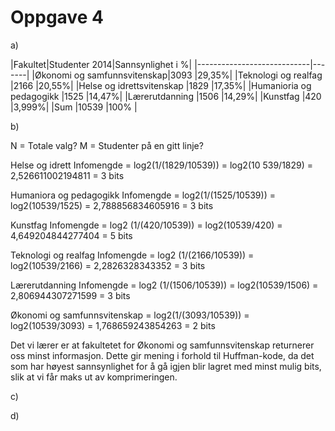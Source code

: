 # Oppgave 4

a)

|Fakultet|Studenter 2014|Sannsynlighet i %|
|----------------------------|-------|
|Økonomi og samfunnsvitenskap|3093   |29,35%|
|Teknologi og realfag        |2166   |20,55%|
|Helse og idrettsvitenskap   |1829   |17,35%|
|Humanioria og pedagogikk    |1525   |14,47%|
|Lærerutdanning              |1506   |14,29%|
|Kunstfag                    |420    |3,999%|
|Sum                         |10539  |100%  |

b)

N = Totale valg?
M = Studenter på en gitt linje?

Helse og idrett
Infomengde = log2(1/(1829/10539)) = log2(10 539/1829) = 2,526611002194811 = 3 bits

Humaniora og pedagogikk
Infomengde = log2(1/(1525/10539)) = log2(10539/1525) = 2,788856834605916 = 3 bits

Kunstfag
Infomengde = log2 (1/(420/10539)) = log2(10539/420) = 4,649204844277404 = 5 bits

Teknologi og realfag
Infomengde = log2 (1/(2166/10539)) = log2(10539/2166) = 2,2826328343352 = 3 bits

Lærerutdanning
Infomengde = log2 (1/(1506/10539)) = log2(10539/1506) = 2,806944307271599 = 3 bits

Økonomi og samfunnsvitenskap = log2(1/(3093/10539)) = log2(10539/3093) = 1,768659243854263 = 2 bits

Det vi lærer er at fakultetet for Økonomi og samfunnsvitenskap returnerer oss minst informasjon. Dette gir mening i forhold til Huffman-kode, da det som har høyest sannsynlighet for å gå igjen blir lagret med minst mulig bits, slik at vi får maks ut av komprimeringen.

c)

d)
